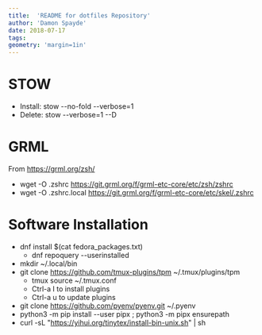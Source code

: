 ```yaml
---
title:  'README for dotfiles Repository'
author: 'Damon Spayde'
date: 2018-07-17
tags: 
geometry: 'margin=1in'
---
```


# STOW #

+ Install:  stow --no-fold --verbose=1 
+ Delete:  stow --verbose=1 --D

# GRML #

From <https://grml.org/zsh/> 

+ wget -O .zshrc https://git.grml.org/f/grml-etc-core/etc/zsh/zshrc
+ wget -O .zshrc.local  https://git.grml.org/f/grml-etc-core/etc/skel/.zshrc

# Software Installation #
+ dnf install \$(cat fedora_packages.txt)
    + dnf repoquery --userinstalled
+ mkdir ~/.local/bin
+ git clone https://github.com/tmux-plugins/tpm ~/.tmux/plugins/tpm
    + tmux source ~/.tmux.conf
    + Ctrl-a I to install plugins
    + Ctrl-a u to update plugins
+ git clone https://github.com/pyenv/pyenv.git ~/.pyenv
+ python3 -m pip install --user pipx ; python3 -m pipx ensurepath
+ curl -sL "https://yihui.org/tinytex/install-bin-unix.sh" | sh
